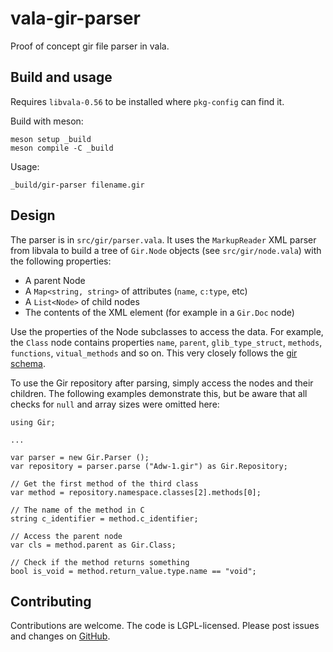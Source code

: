 # vala-gir-parser

Proof of concept gir file parser in vala.

## Build and usage

Requires `libvala-0.56` to be installed where `pkg-config` can find it.

Build with meson:

```
meson setup _build
meson compile -C _build
```

Usage:

```
_build/gir-parser filename.gir
```

## Design

The parser is in `src/gir/parser.vala`. It uses the `MarkupReader` XML parser from libvala to build a tree of `Gir.Node` objects (see `src/gir/node.vala`) with the following properties:

- A parent Node
- A `Map<string, string>` of attributes (`name`, `c:type`, etc)
- A `List<Node>` of child nodes
- The contents of the XML element (for example in a `Gir.Doc` node)

Use the properties of the Node subclasses to access the data. For example, the `Class` node contains properties `name`, `parent`, `glib_type_struct`, `methods`, `functions`, `vitual_methods` and so on. This very closely follows the [gir schema](https://gitlab.gnome.org/GNOME/gobject-introspection/-/blob/main/docs/gir-1.2.rnc).

To use the Gir repository after parsing, simply access the nodes and their children. The following examples demonstrate this, but be aware that all checks for `null` and array sizes were omitted here:

```vala
using Gir;

...

var parser = new Gir.Parser ();
var repository = parser.parse ("Adw-1.gir") as Gir.Repository;

// Get the first method of the third class
var method = repository.namespace.classes[2].methods[0];

// The name of the method in C
string c_identifier = method.c_identifier;

// Access the parent node
var cls = method.parent as Gir.Class;

// Check if the method returns something
bool is_void = method.return_value.type.name == "void";
```

## Contributing

Contributions are welcome. The code is LGPL-licensed. Please post issues and changes on [GitHub](https://github.com/jwharm/vala-gir-parser/).

